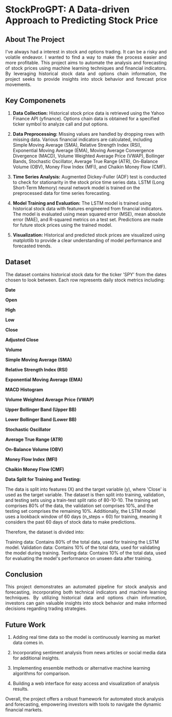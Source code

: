 # StockProGPT: A Data-driven Approach to Predicting Stock Price

## About The Project 

<p align="justify"> 
  I've always had a interest in stock and options trading. It can be a risky and volatile endeavor. I wanted to find a way to make the process easier and more profitable. This project aims to automate the analysis and forecasting of stock prices using machine learning techniques and financial indicators. By leveraging historical stock data and options chain information, the project seeks to provide insights into stock behavior and forecast price movements.
</p>

## Key Componenets
<p align="Justify">
  
1. **Data Collection:**
Historical stock price data is retrieved using the Yahoo Finance API (yfinance).
Options chain data is obtained for a specified ticker symbol to analyze call and put options.

2. **Data Preprocessing:** 
Missing values are handled by dropping rows with missing data.
Various financial indicators are calculated, including Simple Moving Average (SMA), Relative Strength Index (RSI), Exponential Moving Average (EMA), Moving Average Convergence Divergence (MACD), Volume Weighted Average Price (VWAP), Bollinger Bands, Stochastic Oscillator, Average True Range (ATR), On-Balance Volume (OBV), Money Flow Index (MFI), and Chaikin Money Flow (CMF).

3. **Time Series Analysis:**
Augmented Dickey-Fuller (ADF) test is conducted to check for stationarity in the stock price time series data.
LSTM (Long Short-Term Memory) neural network model is trained on the preprocessed data for time series forecasting.

4. **Model Training and Evaluation:**
The LSTM model is trained using historical stock data with features engineered from financial indicators.
The model is evaluated using mean squared error (MSE), mean absolute error (MAE), and R-squared metrics on a test set.
Predictions are made for future stock prices using the trained model.

6. **Visualization:**
Historical and predicted stock prices are visualized using matplotlib to provide a clear understanding of model performance and forecasted trends.
</p>

## Dataset
<p align="Justify">

The dataset contains historical stock data for the ticker 'SPY' from the dates chosen to look between. Each row represents daily stock metrics including:

**Date**

**Open**

**High**

**Low**

**Close**

**Adjusted Close**

**Volume**

**Simple Moving Average (SMA)**

**Relative Strength Index (RSI)**

**Exponential Moving Average (EMA)**

**MACD Histogram**

**Volume Weighted Average Price (VWAP)**

**Upper Bollinger Band (Upper BB)**

**Lower Bollinger Band (Lower BB)**

**Stochastic Oscillator**

**Average True Range (ATR)**

**On-Balance Volume (OBV)**

**Money Flow Index (MFI)**

**Chaikin Money Flow (CMF)**

**Data Split for Training and Testing:**

The data is split into features (X) and the target variable (y), where 'Close' is used as the target variable.
The dataset is then split into training, validation, and testing sets using a train-test split ratio of 80-10-10.
The training set comprises 80% of the data, the validation set comprises 10%, and the testing set comprises the remaining 10%.
Additionally, the LSTM model uses a lookback window of 60 days (n_steps = 60) for training, meaning it considers the past 60 days of stock data to make predictions.

Therefore, the dataset is divided into:

Training data: Contains 80% of the total data, used for training the LSTM model.
Validation data: Contains 10% of the total data, used for validating the model during training.
Testing data: Contains 10% of the total data, used for evaluating the model's performance on unseen data after training.
</p>

## Conclusion
<p align="Justify">
This project demonstrates an automated pipeline for stock analysis and forecasting, incorporating both technical indicators and machine learning techniques. By utilizing historical data and options chain information, investors can gain valuable insights into stock behavior and make informed decisions regarding trading strategies.
</p>

## Future Work
<p align= "Justify">
  
1. Adding real time data so the model is continuously learning as market data comes in.
  
2. Incorporating sentiment analysis from news articles or social media data for additional insights.
  
3. Implementing ensemble methods or alternative machine learning algorithms for comparison.

4. Building a web interface for easy access and visualization of analysis results.

Overall, the project offers a robust framework for automated stock analysis and forecasting, empowering investors with tools to navigate the dynamic financial markets.
</p>

